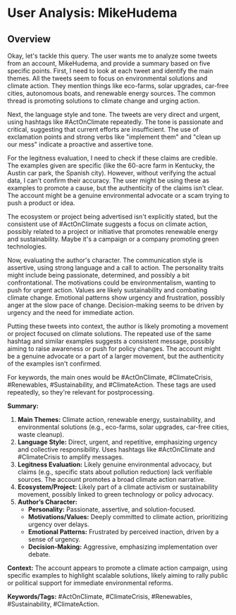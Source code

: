 # User Analysis: MikeHudema

## Overview

<think>
Okay, let's tackle this query. The user wants me to analyze some tweets from an account, MikeHudema, and provide a summary based on five specific points. First, I need to look at each tweet and identify the main themes. All the tweets seem to focus on environmental solutions and climate action. They mention things like eco-farms, solar upgrades, car-free cities, autonomous boats, and renewable energy sources. The common thread is promoting solutions to climate change and urging action.

Next, the language style and tone. The tweets are very direct and urgent, using hashtags like #ActOnClimate repeatedly. The tone is passionate and critical, suggesting that current efforts are insufficient. The use of exclamation points and strong verbs like "implement them" and "clean up our mess" indicate a proactive and assertive tone.

For the legitness evaluation, I need to check if these claims are credible. The examples given are specific (like the 60-acre farm in Kentucky, the Austin car park, the Spanish city). However, without verifying the actual data, I can't confirm their accuracy. The user might be using these as examples to promote a cause, but the authenticity of the claims isn't clear. The account might be a genuine environmental advocate or a scam trying to push a product or idea.

The ecosystem or project being advertised isn't explicitly stated, but the consistent use of #ActOnClimate suggests a focus on climate action, possibly related to a project or initiative that promotes renewable energy and sustainability. Maybe it's a campaign or a company promoting green technologies.

Now, evaluating the author's character. The communication style is assertive, using strong language and a call to action. The personality traits might include being passionate, determined, and possibly a bit confrontational. The motivations could be environmentalism, wanting to push for urgent action. Values are likely sustainability and combating climate change. Emotional patterns show urgency and frustration, possibly anger at the slow pace of change. Decision-making seems to be driven by urgency and the need for immediate action.

Putting these tweets into context, the author is likely promoting a movement or project focused on climate solutions. The repeated use of the same hashtag and similar examples suggests a consistent message, possibly aiming to raise awareness or push for policy changes. The account might be a genuine advocate or a part of a larger movement, but the authenticity of the examples isn't confirmed.

For keywords, the main ones would be #ActOnClimate, #ClimateCrisis, #Renewables, #Sustainability, and #ClimateAction. These tags are used repeatedly, so they're relevant for postprocessing.
</think>

**Summary:**  
1. **Main Themes:** Climate action, renewable energy, sustainability, and environmental solutions (e.g., eco-farms, solar upgrades, car-free cities, waste cleanup).  
2. **Language Style:** Direct, urgent, and repetitive, emphasizing urgency and collective responsibility. Uses hashtags like #ActOnClimate and #ClimateCrisis to amplify messages.  
3. **Legitness Evaluation:** Likely genuine environmental advocacy, but claims (e.g., specific stats about pollution reduction) lack verifiable sources. The account promotes a broad climate action narrative.  
4. **Ecosystem/Project:** Likely part of a climate activism or sustainability movement, possibly linked to green technology or policy advocacy.  
5. **Author’s Character:**  
   - **Personality:** Passionate, assertive, and solution-focused.  
   - **Motivations/Values:** Deeply committed to climate action, prioritizing urgency over delays.  
   - **Emotional Patterns:** Frustrated by perceived inaction, driven by a sense of urgency.  
   - **Decision-Making:** Aggressive, emphasizing implementation over debate.  

**Context:** The account appears to promote a climate action campaign, using specific examples to highlight scalable solutions, likely aiming to rally public or political support for immediate environmental reforms.  

**Keywords/Tags:** #ActOnClimate, #ClimateCrisis, #Renewables, #Sustainability, #ClimateAction.